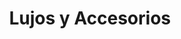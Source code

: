 ---
title: "Lujos y Accesorios"
url: /barrios-unidos/lujos-y-accesorios-calle-63f-2/
shop: piezas de automóviles
---